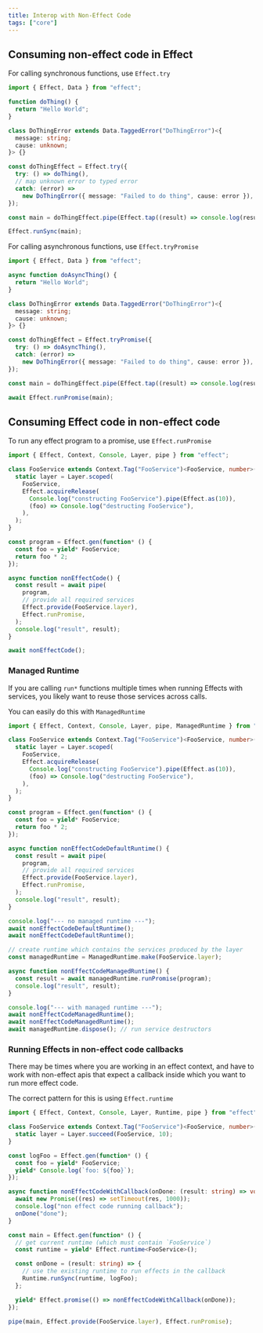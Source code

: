 ```yaml
---
title: Interop with Non-Effect Code
tags: ["core"]
---
```


## Consuming non-effect code in Effect

For calling synchronous functions, use `Effect.try`

```ts twoslash withOutput
import { Effect, Data } from "effect";

function doThing() {
  return "Hello World";
}

class DoThingError extends Data.TaggedError("DoThingError")<{
  message: string;
  cause: unknown;
}> {}

const doThingEffect = Effect.try({
  try: () => doThing(),
  // map unknown error to typed error
  catch: (error) =>
    new DoThingError({ message: "Failed to do thing", cause: error }),
});

const main = doThingEffect.pipe(Effect.tap((result) => console.log(result)));

Effect.runSync(main);
```

For calling asynchronous functions, use `Effect.tryPromise`

```ts twoslash withOutput
import { Effect, Data } from "effect";

async function doAsyncThing() {
  return "Hello World";
}

class DoThingError extends Data.TaggedError("DoThingError")<{
  message: string;
  cause: unknown;
}> {}

const doThingEffect = Effect.tryPromise({
  try: () => doAsyncThing(),
  catch: (error) =>
    new DoThingError({ message: "Failed to do thing", cause: error }),
});

const main = doThingEffect.pipe(Effect.tap((result) => console.log(result)));

await Effect.runPromise(main);
```

## Consuming Effect code in non-effect code

To run any effect program to a promise, use `Effect.runPromise`

```ts twoslash withOutput
import { Effect, Context, Console, Layer, pipe } from "effect";

class FooService extends Context.Tag("FooService")<FooService, number>() {
  static layer = Layer.scoped(
    FooService,
    Effect.acquireRelease(
      Console.log("constructing FooService").pipe(Effect.as(10)),
      (foo) => Console.log("destructing FooService"),
    ),
  );
}

const program = Effect.gen(function* () {
  const foo = yield* FooService;
  return foo * 2;
});

async function nonEffectCode() {
  const result = await pipe(
    program,
    // provide all required services
    Effect.provide(FooService.layer),
    Effect.runPromise,
  );
  console.log("result", result);
}

await nonEffectCode();
```

### Managed Runtime

If you are calling `run*` functions multiple times when running Effects with services, you likely want to reuse those services across calls.

You can easily do this with `ManagedRuntime`

```ts twoslash withOutput
import { Effect, Context, Console, Layer, pipe, ManagedRuntime } from "effect";

class FooService extends Context.Tag("FooService")<FooService, number>() {
  static layer = Layer.scoped(
    FooService,
    Effect.acquireRelease(
      Console.log("constructing FooService").pipe(Effect.as(10)),
      (foo) => Console.log("destructing FooService"),
    ),
  );
}

const program = Effect.gen(function* () {
  const foo = yield* FooService;
  return foo * 2;
});

async function nonEffectCodeDefaultRuntime() {
  const result = await pipe(
    program,
    // provide all required services
    Effect.provide(FooService.layer),
    Effect.runPromise,
  );
  console.log("result", result);
}

console.log("--- no managed runtime ---");
await nonEffectCodeDefaultRuntime();
await nonEffectCodeDefaultRuntime();

// create runtime which contains the services produced by the layer
const managedRuntime = ManagedRuntime.make(FooService.layer);

async function nonEffectCodeManagedRuntime() {
  const result = await managedRuntime.runPromise(program);
  console.log("result", result);
}

console.log("--- with managed runtime ---");
await nonEffectCodeManagedRuntime();
await nonEffectCodeManagedRuntime();
await managedRuntime.dispose(); // run service destructors
```

### Running Effects in non-effect code callbacks

There may be times where you are working in an effect context, and have to work with non-effect apis that expect a callback inside which you want to run more effect code.

The correct pattern for this is using `Effect.runtime`

```ts twoslash withOutput
import { Effect, Context, Console, Layer, Runtime, pipe } from "effect";

class FooService extends Context.Tag("FooService")<FooService, number>() {
  static layer = Layer.succeed(FooService, 10);
}

const logFoo = Effect.gen(function* () {
  const foo = yield* FooService;
  yield* Console.log(`foo: ${foo}`);
});

async function nonEffectCodeWithCallback(onDone: (result: string) => void) {
  await new Promise((res) => setTimeout(res, 1000));
  console.log("non effect code running callback");
  onDone("done");
}

const main = Effect.gen(function* () {
  // get current runtime (which must contain `FooService`)
  const runtime = yield* Effect.runtime<FooService>();

  const onDone = (result: string) => {
    // use the existing runtime to run effects in the callback
    Runtime.runSync(runtime, logFoo);
  };

  yield* Effect.promise(() => nonEffectCodeWithCallback(onDone));
});

pipe(main, Effect.provide(FooService.layer), Effect.runPromise);
```
